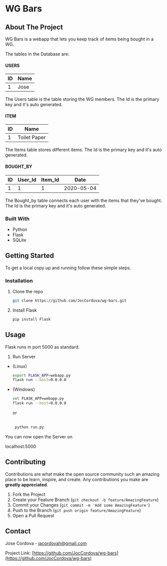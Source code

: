 # WG Bars
<!-- ABOUT THE PROJECT -->
## About The Project
WG Bars is a webapp that lets you keep track of items being bought in a WG.

The tables in the Database are:

#### USERS
|ID|Name|
|---|---|
|1|Jose|

The Users table is the table storing the WG members.
The Id is the primary key and it's auto generated.

#### ITEM
|ID|Name|
|---|---|
|1|Toilet Paper|


The Items table stores different items.
The Id is the primary key and it's auto generated.

#### BOUGHT_BY
|ID|User_Id|Item_Id|Date|
|---|---|---|---|
|1|1|1|2020-05-04|

The Bought_by table connects each user with the items that they've bought.
The Id is the primary key and it's auto generated.




### Built With

* Python
* Flask
* SQLite


<!-- GETTING STARTED -->
## Getting Started

To get a local copy up and running follow these simple steps.

### Installation

1. Clone the repo
   ```sh
   git clone https://github.com/JocCordova/wg-bars.git
   ```
2. Install Flask
   ```sh
   pip install Flask
   ```


<!-- USAGE EXAMPLES -->

## Usage
Flask runs in port 5000 as standard.


1. Run Server 

* (Linux)
   ```sh
   export FLASK_APP=webapp.py
   flask run --host=0.0.0.0
   ```
* (Windows)
   ```sh
   set FLASK_APP=webapp.py
   flask run --host=0.0.0.0
   ```
   or
   <br></br>
  ```sh
   python run.py
  ```

You can now open the Server on

localhost:5000



<!-- CONTRIBUTING -->
## Contributing

Contributions are what make the open source community such an amazing place to be learn, inspire, and create. Any contributions you make are **greatly appreciated**.

1. Fork the Project
2. Create your Feature Branch (`git checkout -b feature/AmazingFeature`)
3. Commit your Changes (`git commit -m 'Add some AmazingFeature'`)
4. Push to the Branch (`git push origin feature/AmazingFeature`)
5. Open a Pull Request


<!-- CONTACT -->
## Contact

Jose Cordova - jacordovah@gmail.com

Project Link: [https://github.com/JocCordova/wg-bars](https://github.com/JocCordova/wg-bars)


